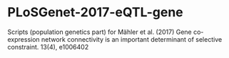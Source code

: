 # PLoSGenet-2017-eQTL-gene
Scripts (population genetics part) for  Mähler et al. (2017) Gene co-expression network connectivity is an important determinant of selective constraint. 13(4), e1006402 
